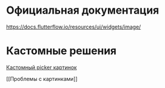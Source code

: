 # Официальная документация
https://docs.flutterflow.io/resources/ui/widgets/image/

# Кастомные решения
[Кастомный picker картинок](https://www.youtube.com/watch?v=lUKdx_XPk7w)

[[Проблемы с картинками]]